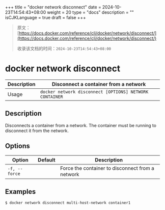 +++
title = "docker network disconnect"
date = 2024-10-23T14:54:43+08:00
weight = 20
type = "docs"
description = ""
isCJKLanguage = true
draft = false
+++

> 原文：[https://docs.docker.com/reference/cli/docker/network/disconnect/](https://docs.docker.com/reference/cli/docker/network/disconnect/)
>
> 收录该文档的时间：`2024-10-23T14:54:43+08:00`

# docker network disconnect

| Description | Disconnect a container from a network                   |
| :---------- | ------------------------------------------------------- |
| Usage       | `docker network disconnect [OPTIONS] NETWORK CONTAINER` |

## Description

Disconnects a container from a network. The container must be running to disconnect it from the network.

## Options

| Option        | Default | Description                                      |
| ------------- | ------- | ------------------------------------------------ |
| `-f, --force` |         | Force the container to disconnect from a network |

## Examples



```console
$ docker network disconnect multi-host-network container1
```
